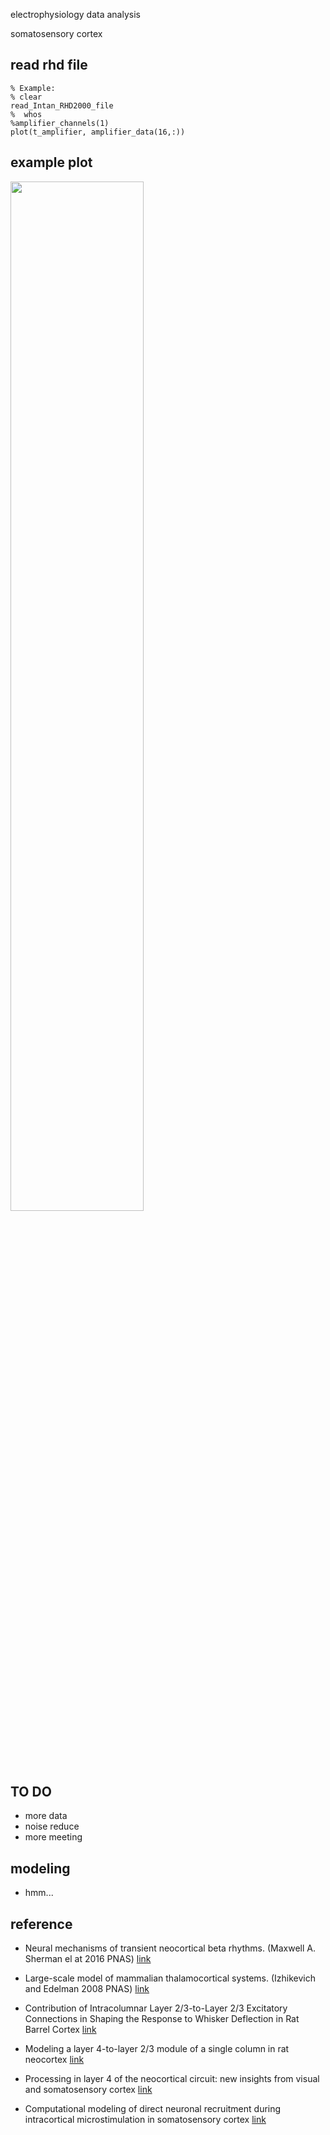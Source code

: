 electrophysiology data analysis

somatosensory cortex

## read rhd file

```
% Example:
% clear
read_Intan_RHD2000_file
%  whos
%amplifier_channels(1)
plot(t_amplifier, amplifier_data(16,:))
```

## example plot

<img src="https://github.com/cgh2797/cortex_modeling/blob/master/data.png" width="65%">

## TO DO
- more data
- noise reduce
- more meeting

## modeling
- hmm...


## reference

- Neural mechanisms of transient neocortical beta rhythms. (Maxwell A. Sherman el at 2016 PNAS) [link](https://www.pnas.org/content/113/33/E4885)
 
- Large-scale model of mammalian thalamocortical systems. (Izhikevich and Edelman 2008 PNAS)  [link](https://www.pnas.org/content/105/9/3593)

- Contribution of Intracolumnar Layer 2/3-to-Layer 2/3 Excitatory Connections in Shaping the Response to Whisker Deflection in Rat Barrel Cortex [link](https://academic.oup.com/cercor/article/25/4/849/333494)

- Modeling a layer 4-to-layer 2/3 module of a single column in rat neocortex [link](https://www.pnas.org/content/104/41/16353.abstract)

- Processing in layer 4 of the neocortical circuit: new insights from visual and somatosensory cortex [link](https://www.sciencedirect.com/science/article/abs/pii/S0959438800002397?via%3Dihub)

- Computational modeling of direct neuronal recruitment during intracortical microstimulation in somatosensory cortex [link](https://iopscience.iop.org/article/10.1088/1741-2560/10/6/066016)

